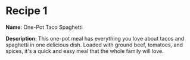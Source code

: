 # Recipe 1

**Name**: One-Pot Taco Spaghetti

**Description**: This one-pot meal has everything you love about tacos and spaghetti in one delicious dish. Loaded with ground beef, tomatoes, and spices, it's a quick and easy meal that the whole family will love.
